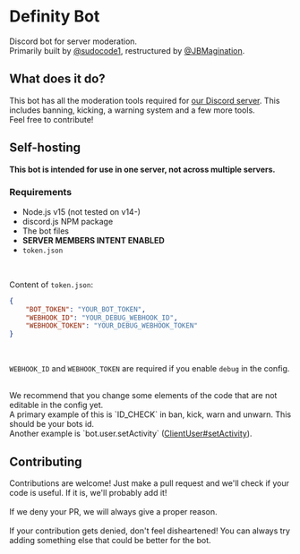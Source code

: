 # Definity Bot
Discord bot for server moderation. <br>
Primarily built by [@sudocode1](https://github.com/sudocode1), restructured by [@JBMagination](https://github.com/JBMagination).


## What does it do?
This bot has all the moderation tools required for [our Discord server](https://discord.gg/CWzsxwXvkK). This includes banning, kicking, a warning system and a few more tools.<br>
Feel free to contribute!

## Self-hosting
**This bot is intended for use in one server, not across multiple servers.**

### Requirements
- Node.js v15 (not tested on v14-)
- discord.js NPM package
- The bot files
- **SERVER MEMBERS INTENT ENABLED**
- `token.json`
<br>

Content of `token.json`:


```json
{
    "BOT_TOKEN": "YOUR_BOT_TOKEN",
    "WEBHOOK_ID": "YOUR_DEBUG_WEBHOOK_ID",
    "WEBHOOK_TOKEN": "YOUR_DEBUG_WEBHOOK_TOKEN"
}
```
<br>

`WEBHOOK_ID` and `WEBHOOK_TOKEN` are required if you enable `debug` in the config.

<br>
We recommend that you change some elements of the code that are not editable in the config yet. <br>
A primary example of this is `ID_CHECK` in ban, kick, warn and unwarn. This should be your bots id. <br>
Another example is `bot.user.setActivity` (<a href="https://discord.js.org/#/docs/main/stable/class/ClientUser?scrollTo=setActivity">ClientUser#setActivity</a>).

## Contributing
Contributions are welcome! Just make a pull request and we'll check if your code is useful. If it is, we'll probably add it! <br> <br>
If we deny your PR, we will always give a proper reason. <br> <br>
If your contribution gets denied, don't feel disheartened! You can always try adding something else that could be better for the bot.
